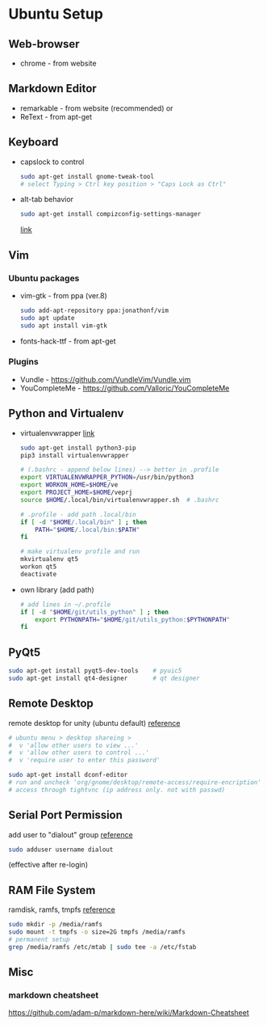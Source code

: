 # Ubuntu Setup

## Web-browser
*  chrome - from website


## Markdown Editor
*  remarkable - from website (recommended)
or
*  ReText - from apt-get

## Keyboard
*  capslock to control
   ```sh
   sudo apt-get install gnome-tweak-tool
   # select Typing > Ctrl key position > "Caps Lock as Ctrl"
   ```
*  alt-tab behavior
   ```sh
   sudo apt-get install compizconfig-settings-manager
   ```
   [link](http://juniway.blogspot.kr/2015/12/alt-tab-switch-between-windows-on.html) 
  
  
## Vim
### Ubuntu packages
*  vim-gtk - from ppa (ver.8)
   ```sh
   sudo add-apt-repository ppa:jonathonf/vim
   sudo apt update
   sudo apt install vim-gtk
   ```
*  fonts-hack-ttf - from apt-get
### Plugins
*  Vundle - <https://github.com/VundleVim/Vundle.vim>
*  YouCompleteMe - <https://github.com/Valloric/YouCompleteMe>



## Python and Virtualenv
* virtualenvwrapper [link](http://chrisstrelioff.ws/sandbox/2014/09/04/virtualenv_and_virtualenvwrapper_on_ubuntu_14_04.html#virtualenvs-on-ubuntu-14-04)
  ```sh
  sudo apt-get install python3-pip
  pip3 install virtualenvwrapper
  
  # (.bashrc - append below lines) --> better in .profile
  export VIRTUALENVWRAPPER_PYTHON=/usr/bin/python3
  export WORKON_HOME=$HOME/ve
  export PROJECT_HOME=$HOME/veprj
  source $HOME/.local/bin/virtualenvwrapper.sh  # .bashrc
  
  # .profile - add path .local/bin
  if [ -d "$HOME/.local/bin" ] ; then
      PATH="$HOME/.local/bin:$PATH"
  fi
  
  # make virtualenv profile and run
  mkvirtualenv qt5
  workon qt5
  deactivate
  ```
* own library (add path)
  ```sh
  # add lines in ~/.profile
  if [ -d "$HOME/git/utils_python" ] ; then
      export PYTHONPATH="$HOME/git/utils_python:$PYTHONPATH"
  fi
  ```


## PyQt5
```sh
sudo apt-get install pyqt5-dev-tools    # pyuic5
sudo apt-get install qt4-designer       # qt designer
```

## Remote Desktop

remote desktop for unity (ubuntu default)
[reference](ubuntuhandbook.org/index.php/2016/07/remote-access-ubuntu-16-04)
```sh
# ubuntu menu > desktop shareing >
#  v 'allow other users to view ...'
#  v 'allow other users to control ...'
#  v 'require user to enter this password'

sudo apt-get install dconf-editor
# run and uncheck 'org/gnome/desktop/remote-access/require-encription'
# access through tightvnc (ip address only. not with passwd)
```

## Serial Port Permission
add user to "dialout" group
[reference](https://groups.google.com/forum/#!topic/openzwave/isRsRcLsiJE)
```sh
sudo adduser username dialout
```
(effective after re-login)


## RAM File System
ramdisk, ramfs, tmpfs [reference](https://askubuntu.com/questions/152868/how-do-i-make-a-ram-disk)
```sh
sudo mkdir -p /media/ramfs
sudo mount -t tmpfs -o size=2G tmpfs /media/ramfs
# permanent setup
grep /media/ramfs /etc/mtab | sudo tee -a /etc/fstab
```

## Misc
### markdown cheatsheet
https://github.com/adam-p/markdown-here/wiki/Markdown-Cheatsheet
